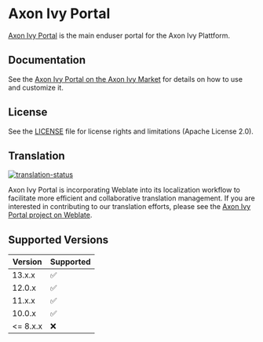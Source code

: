 # Axon Ivy Portal

[Axon Ivy Portal](https://market.axonivy.com/portal) is the main enduser portal for the Axon Ivy Plattform.

## Documentation

See the [Axon Ivy Portal on the Axon Ivy Market](https://market.axonivy.com/portal) for details on how to use and customize it.

## License

See the [LICENSE](LICENSE) file for license rights and limitations (Apache License 2.0).

## Translation

[![translation-status](https://hosted.weblate.org/widget/axonivy-portal/svg-badge.svg)](https://hosted.weblate.org/engage/axonivy-portal/)

Axon Ivy Portal is incorporating Weblate into its localization workflow to facilitate more efficient and collaborative translation management. If you are interested in contributing to our translation efforts, please see the  [Axon Ivy Portal project on Weblate](https://hosted.weblate.org/projects/axonivy-portal/#information).

## Supported Versions

| Version | Supported          |
| ------- | ------------------ |
| 13.x.x  | :white_check_mark: |
| 12.0.x  | :white_check_mark: |
| 11.x.x  | :white_check_mark: |
| 10.0.x  | :white_check_mark:  |
| <= 8.x.x   | :x:                |
